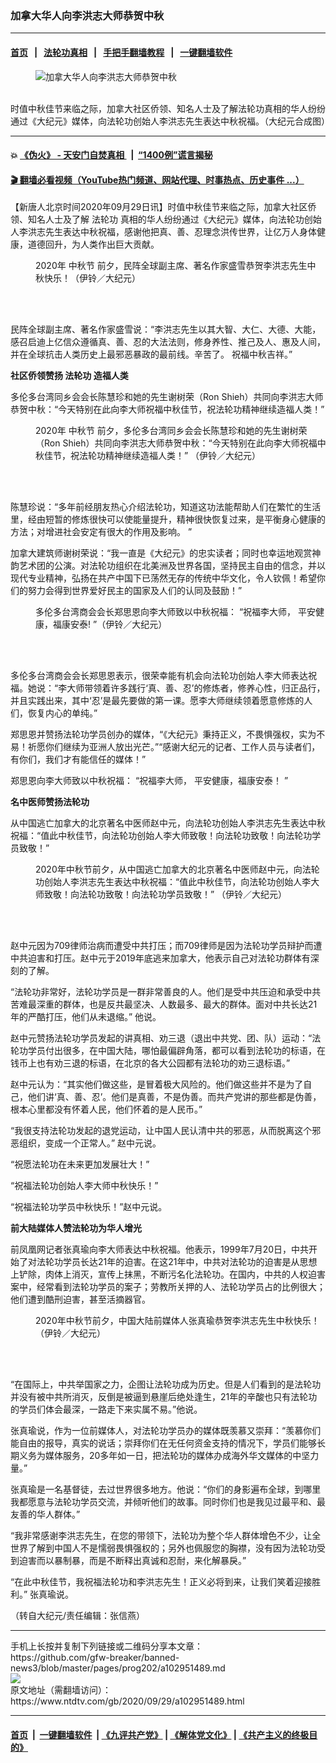 ### 加拿大华人向李洪志大师恭贺中秋
------------------------

#### [首页](https://github.com/gfw-breaker/banned-news3/blob/master/README.md) &nbsp;&nbsp;|&nbsp;&nbsp; [法轮功真相](https://github.com/begood0513/basic/blob/master/README.md)  &nbsp;&nbsp;|&nbsp;&nbsp; [手把手翻墙教程](https://github.com/gfw-breaker/guides/wiki)  &nbsp;&nbsp;|&nbsp;&nbsp; [一键翻墙软件](https://github.com/gfw-breaker/nogfw/blob/master/README.md)  



<div><div class="featured_image">
 <figure>
  <img alt="加拿大华人向李洪志大师恭贺中秋" src="https://i.ntdtv.com/assets/uploads/2020/09/2020-09-29_101715-800x450.jpg"/>
 </figure><br/>
 <span class="caption">
  时值中秋佳节来临之际，加拿大社区侨领、知名人士及了解法轮功真相的华人纷纷通过《大纪元》媒体，向法轮功创始人李洪志先生表达中秋祝福。（大纪元合成图）
 </span>
</div>
</div><hr/>

#### 💥 [《伪火》 - 天安门自焚真相 ](http://158.247.195.190:10000/videos/blog/weihuo.html)&nbsp; |&nbsp; [“1400例”谎言揭秘  ](http://158.247.195.190:10000/videos/blog/jiexi1400.html)

#### [ 🎬  翻墙必看视频（YouTube热门频道、网站代理、时事热点、历史事件 ...）](https://github.com/gfw-breaker/links/blob/master/banned.md)

<div><div class="post_content" itemprop="articleBody">
 <p>
  【新唐人北京时间2020年09月29日讯】时值中秋佳节来临之际，加拿大社区侨领、知名人士及了解
  <ok href="https://www.ntdtv.com/gb/法轮功.htm">
   法轮功
  </ok>
  真相的华人纷纷通过《大纪元》媒体，向法轮功创始人李洪志先生表达中秋祝福，感谢他把真、善、忍理念洪传世界，让亿万人身体健康，道德回升，为人类作出巨大贡献。
 </p>
 <figure class="wp-caption alignnone" id="attachment_102951507" style="width: 457px">
  <img alt="" class="size-full wp-image-102951507" src="https://i.ntdtv.com/assets/uploads/2020/09/2020-09-29_101630.jpg">
   <br/><figcaption class="wp-caption-text">
    2020年
    <ok href="https://www.ntdtv.com/gb/中秋节.htm">
     中秋节
    </ok>
    前夕，民阵全球副主席、著名作家盛雪恭贺李洪志先生中秋快乐！（伊铃／大纪元）
    <br/>
   </figcaption><br/>
  </img>
 </figure><br/>
 <p>
  民阵全球副主席、著名作家盛雪说：“李洪志先生以其大智、大仁、大德、大能，感召启迪上亿信众遵循真、善、忍的大法法则，修身养性、推己及人、惠及人间，并在全球抗击人类历史上最邪恶暴政的最前线。辛苦了。 祝福中秋吉祥。”
 </p>
 <p>
  <strong>
   社区侨领赞扬
   <ok href="https://www.ntdtv.com/gb/法轮功.htm">
    法轮功
   </ok>
   造福人类
  </strong>
 </p>
 <p>
  多伦多台湾同乡会会长陈慧珍和她的先生谢树荣（Ron Shieh）共同向李洪志大师恭贺中秋：“今天特别在此向李大师祝福中秋佳节，祝法轮功精神继续造福人类！”
 </p>
 <figure class="wp-caption alignnone" id="attachment_102951505" style="width: 473px">
  <img alt="" class="size-full wp-image-102951505" src="https://i.ntdtv.com/assets/uploads/2020/09/2020-09-29_101617.jpg">
   <br/><figcaption class="wp-caption-text">
    2020年
    <ok href="https://www.ntdtv.com/gb/中秋节.htm">
     中秋节
    </ok>
    前夕，多伦多台湾同乡会会长陈慧珍和她的先生谢树荣（Ron Shieh）共同向李洪志大师恭贺中秋：“今天特别在此向李大师祝福中秋佳节，祝法轮功精神继续造福人类！” （伊铃／大纪元）
   </figcaption><br/>
  </img>
 </figure><br/>
 <p>
  陈慧珍说：“多年前经朋友热心介绍法轮功，知道这功法能帮助人们在繁忙的生活里，经由短暂的修炼很快可以使能量提升，精神很快恢复过来，是平衡身心健康的方法；对增进社会安定有很大的作用及影响。 ”
 </p>
 <p>
  加拿大建筑师谢树荣说：“我一直是《大纪元》的忠实读者；同时也幸运地观赏神韵艺术团的公演。对法轮功组织在北美洲及世界各国，坚持民主自由的信念，并以现代专业精神，弘扬在共产中国下已荡然无存的传统中华文化，令人钦佩！希望你们的努力会得到世界爱好民主的国家及人们的认同及鼓励！”
 </p>
 <figure class="wp-caption alignnone" id="attachment_102951504" style="width: 470px">
  <img alt="" class="size-full wp-image-102951504" src="https://i.ntdtv.com/assets/uploads/2020/09/2020-09-29_101554.jpg"/>
  <br/><figcaption class="wp-caption-text">
   多伦多台湾商会会长郑思恩向李大师致以中秋祝福： “祝福李大师， 平安健康，福康安泰! ”（伊铃／大纪元）
   <br/>
  </figcaption><br/>
 </figure><br/>
 <p>
  多伦多台湾商会会长郑思恩表示，很荣幸能有机会向法轮功创始人李大师表达祝福。她说：“李大师带领着许多践行‘真、善、忍’的修炼者，修养心性，归正品行，并且实践出来，其中‘忍’是最先要做的第一课。愿李大师继续领着愿意修炼的人们，恢复内心的单纯。”
 </p>
 <p>
  郑思恩并赞扬法轮功学员创办的媒体，“《大纪元》秉持正义，不畏惧强权，实为不易！祈愿你们继续为亚洲人放出光芒。”“感谢大纪元的记者、工作人员与读者们，有你们，我们才有能信任的媒体！”
 </p>
 <p>
  郑思恩向李大师致以中秋祝福： “祝福李大师， 平安健康，福康安泰！ ”
 </p>
 <p>
  <strong>
   名中医师赞扬法轮功
  </strong>
 </p>
 <p>
  从中国逃亡加拿大的北京著名中医师赵中元，向法轮功创始人李洪志先生表达中秋祝福：“值此中秋佳节，向法轮功创始人李大师致敬！向法轮功致敬！向法轮功学员致敬！”
 </p>
 <figure class="wp-caption alignnone" id="attachment_102951500" style="width: 468px">
  <img alt="" class="size-full wp-image-102951500" src="https://i.ntdtv.com/assets/uploads/2020/09/2020-09-29_101541.jpg"/>
  <br/><figcaption class="wp-caption-text">
   2020年中秋节前夕，从中国逃亡加拿大的北京著名中医师赵中元，向法轮功创始人李洪志先生表达中秋祝福：“值此中秋佳节，向法轮功创始人李大师致敬！向法轮功致敬！向法轮功学员致敬！” （伊铃／大纪元）
   <br/>
  </figcaption><br/>
 </figure><br/>
 <p>
  赵中元因为709律师治病而遭受中共打压；而709律师是因为法轮功学员辩护而遭中共迫害和打压。赵中元于2019年底逃来加拿大，他表示自己对法轮功群体有深刻的了解。
 </p>
 <p>
  “法轮功非常好，法轮功学员是一群非常善良的人。他们是受中共压迫和承受中共苦难最深重的群体，也是反共最坚决、人数最多、最大的群体。面对中共长达21年的严酷打压，他们从未退缩。” 他说。
 </p>
 <p>
  赵中元赞扬法轮功学员发起的讲真相、劝三退（退出中共党、团、队）运动：“法轮功学员付出很多，在中国大陆，哪怕最偏辟角落，都可以看到法轮功的标语，在钱币上也有劝三退的标语，在北京的各大公园都有法轮功的劝三退标语。”
 </p>
 <p>
  赵中元认为：“其实他们做这些，是冒着极大风险的。他们做这些并不是为了自己，他们讲‘真、善、忍’。他们是真善，不是伪善。而共产党讲的那些都是伪善，根本心里都没有怀着人民，他们怀着的是人民币。”
 </p>
 <p>
  “我很支持法轮功发起的退党运动，让中国人民认清中共的邪恶，从而脱离这个邪恶组织，变成一个正常人。” 赵中元说。
 </p>
 <p>
  “祝愿法轮功在未来更加发展壮大！”
 </p>
 <p>
  “祝福法轮功创始人李大师中秋快乐！”
 </p>
 <p>
  “祝福法轮功学员中秋快乐！”赵中元说。
 </p>
 <p>
  <strong>
   前大陆媒体人赞法轮功为华人增光
  </strong>
 </p>
 <p>
  前凤凰网记者张真瑜向李大师表达中秋祝福。他表示，1999年7月20日，中共开始了对法轮功学员长达21年的迫害。在这21年中，中共对法轮功的迫害是从思想上铲除，肉体上消灭，宣传上抹黑，不断污名化法轮功。在国内，中共的人权迫害案中，经常看到法轮功学员的案子；劳教所关押的人、法轮功学员占的比例很大；他们遭到酷刑迫害，甚至活摘器官。
 </p>
 <figure class="wp-caption alignnone" id="attachment_102951497" style="width: 473px">
  <img alt="" class="size-full wp-image-102951497" src="https://i.ntdtv.com/assets/uploads/2020/09/2020-09-29_101524.jpg"/>
  <br/><figcaption class="wp-caption-text">
   2020年中秋节前夕，中国大陆前媒体人张真瑜恭贺李洪志先生中秋快乐！（伊铃／大纪元）
   <br/>
  </figcaption><br/>
 </figure><br/>
 <p>
  “在国际上，中共举国家之力，企图让法轮功成为历史。但是人们看到的是法轮功并没有被中共所消灭，反倒是被逼到悬崖后绝处逢生，21年的辛酸也只有法轮功的学员们体会最深，一路走下来实属不易。”他说。
 </p>
 <p>
  张真瑜说，作为一位前媒体人，对法轮功学员办的媒体既羡慕又崇拜：“羡慕你们能自由的报导，真实的说话；崇拜你们在无任何资金支持的情况下，学员们能够长期义务为媒体服务，20多年如一日，把法轮功的媒体办成海外华文媒体的中坚力量。”
 </p>
 <p>
  张真瑜是一名基督徒，去过世界很多地方。他说：“你们的身影遍布全球，到哪里我都愿意与法轮功学员交流，并倾听他们的故事。同时你们也是我见过最平和、最友善的华人群体。”
 </p>
 <p>
  “我非常感谢李洪志先生，在您的带领下，法轮功为整个华人群体增色不少，让全世界了解到中国人不是懦弱畏惧强权的；另外也佩服您的胸襟，没有因为法轮功受到迫害而以暴制暴，而是不断释出真诚和忍耐，来化解暴戾。”
 </p>
 <p>
  “在此中秋佳节，我祝福法轮功和李洪志先生！正义必将到来，让我们笑着迎接胜利。” 张真瑜说。
 </p>
 <p>
  （转自大纪元/责任编辑：张信燕）
 </p>
 <div class="single_ad">
 </div>
</div>
</div>
<hr/>
手机上长按并复制下列链接或二维码分享本文章：<br/>
https://github.com/gfw-breaker/banned-news3/blob/master/pages/prog202/a102951489.md <br/>
<a href='https://github.com/gfw-breaker/banned-news3/blob/master/pages/prog202/a102951489.md'><img src='https://github.com/gfw-breaker/banned-news3/blob/master/pages/prog202/a102951489.md.png'/></a> <br/>
原文地址（需翻墙访问）：https://www.ntdtv.com/gb/2020/09/29/a102951489.html


------------------------
#### [首页](https://github.com/gfw-breaker/banned-news3/blob/master/README.md) &nbsp;|&nbsp; [一键翻墙软件](https://github.com/gfw-breaker/nogfw/blob/master/README.md) &nbsp;| [《九评共产党》](https://github.com/gfw-breaker/9ping.md/blob/master/README.md#九评之一评共产党是什么) | [《解体党文化》](https://github.com/gfw-breaker/jtdwh.md/blob/master/README.md) | [《共产主义的终极目的》](https://github.com/gfw-breaker/gczydzjmd.md/blob/master/README.md)


<img src='http://gfw-breaker.win/banned-news3/pages/prog202/a102951489.md' width='0px' height='0px'/>